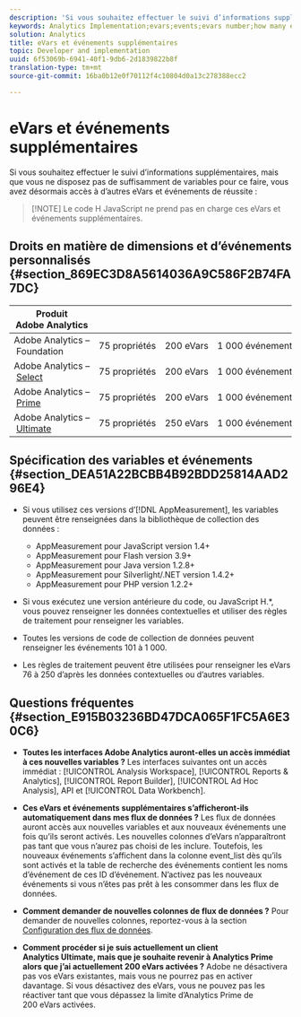 ```yaml
---
description: 'Si vous souhaitez effectuer le suivi d’informations supplémentaires, mais que vous ne disposez pas de suffisamment de variables pour ce faire, vous avez désormais accès à d’autres eVars et événements de réussite. '
keywords: Analytics Implementation;evars;events;evars number;how many evars;how many events
solution: Analytics
title: eVars et événements supplémentaires
topic: Developer and implementation
uuid: 6f53069b-6941-40f1-9db6-2d1839822b8f
translation-type: tm+mt
source-git-commit: 16ba0b12e0f70112f4c10804d0a13c278388ecc2

---
```



# eVars et événements supplémentaires

Si vous souhaitez effectuer le suivi d’informations supplémentaires, mais que vous ne disposez pas de suffisamment de variables pour ce faire, vous avez désormais accès à d’autres eVars et événements de réussite :

> [!NOTE] Le code H JavaScript ne prend pas en charge ces eVars et événements supplémentaires.

## Droits en matière de dimensions et d’événements personnalisés {#section_869EC3D8A5614036A9C586F2B74FA7DC}

| Produit Adobe Analytics |  |  |  |
|---|---|---|---|
| Adobe Analytics – Foundation | 75 propriétés | 200 eVars | 1 000 événements |
| Adobe Analytics – [Select](https://www.adobe.com/data-analytics-cloud/analytics/select.html) | 75 propriétés | 200 eVars | 1 000 événements |
| Adobe Analytics – [Prime](https://www.adobe.com/data-analytics-cloud/analytics/prime.html) | 75 propriétés | 200 eVars | 1 000 événements |
| Adobe Analytics – [Ultimate](https://www.adobe.com/data-analytics-cloud/analytics/ultimate.html) | 75 propriétés | 250 eVars | 1 000 événements |

## Spécification des variables et événements {#section_DEA51A22BCBB4B92BDD25814AAD296E4}

* Si vous utilisez ces versions d’[!DNL AppMeasurement], les variables peuvent être renseignées dans la bibliothèque de collection des données :

   * AppMeasurement pour JavaScript version 1.4+
   * AppMeasurement pour Flash version 3.9+
   * AppMeasurement pour Java version 1.2.8+
   * AppMeasurement pour Silverlight/.NET version 1.4.2+
   * AppMeasurement pour PHP version 1.2.2+

* Si vous exécutez une version antérieure du code, ou JavaScript H.*, vous pouvez renseigner les données contextuelles et utiliser des règles de traitement pour renseigner les variables.
* Toutes les versions de code de collection de données peuvent renseigner les événements 101 à 1 000.
* Les règles de traitement peuvent être utilisées pour renseigner les eVars 76 à 250 d’après les données contextuelles ou d’autres variables.

## Questions fréquentes {#section_E915B03236BD47DCA065F1FC5A6E30C6}

* **Toutes les interfaces Adobe Analytics auront-elles un accès immédiat à ces nouvelles variables ?** Les interfaces suivantes ont un accès immédiat : [!UICONTROL Analysis Workspace], [!UICONTROL Reports &amp; Analytics], [!UICONTROL Report Builder], [!UICONTROL Ad Hoc Analysis], API et [!UICONTROL Data Workbench].

* **Ces eVars et événements supplémentaires s’afficheront-ils automatiquement dans mes flux de données ?** Les flux de données auront accès aux nouvelles variables et aux nouveaux événements une fois qu’ils seront activés. Les nouvelles colonnes d’eVars n’apparaîtront pas tant que vous n’aurez pas choisi de les inclure. Toutefois, les nouveaux événements s’affichent dans la colonne event_list dès qu’ils sont activés et la table de recherche des événements contient les noms d’événement de ces ID d’événement. N’activez pas les nouveaux événements si vous n’êtes pas prêt à les consommer dans les flux de données.

* **Comment demander de nouvelles colonnes de flux de données ?** Pour demander de nouvelles colonnes, reportez-vous à la section [Configuration des flux de données](https://marketing.adobe.com/resources/help/en_US/sc/clickstream/datafeeds_configure.html).

* **Comment procéder si je suis actuellement un client Analytics Ultimate, mais que je souhaite revenir à Analytics Prime alors que j’ai actuellement 200 eVars activées ?** Adobe ne désactivera pas vos eVars existantes, mais vous ne pourrez pas en activer davantage. Si vous désactivez des eVars, vous ne pouvez pas les réactiver tant que vous dépassez la limite d’Analytics Prime de 200 eVars activées.

